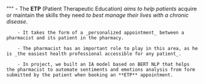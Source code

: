 """
        - The **ETP** (Patient Therapeutic Education) _aims to help patients_ acquire or maintain the skills they need _to best manage their lives with a chronic disease_.

        - It takes the form of a _personalized appointment_ between a pharmacist and its patient in the pharmacy.

        - The pharmacist has an important role to play in this area, as he is _the easiest health professional accessible for any patient_.

        - In project, we built an IA model based on BERT NLP that helps the pharmacist to automate sentiments and emotions analysis from form submitted by the patient when booking an **ETP** appointment.
